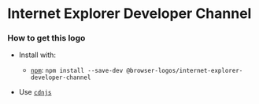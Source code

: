 # Internet Explorer Developer Channel

### How to get this logo

* Install with:
  * [`npm`](https://www.npmjs.com/): `npm install --save-dev @browser-logos/internet-explorer-developer-channel`

* Use [`cdnjs`](https://cdnjs.com/libraries/browser-logos)
